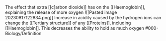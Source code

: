 The effect that extra [[c]arbon dioxide]] has on the [[Haemoglobin]], explaining the release of more oxygen
![[Pasted image 20230817122834.png]]
Increase in acidity caused by the hydrogen ions can change the [[Tertiary structure]] of any [[Proteins]], including [[Haemoglobin]]. This decreases the ability to hold as much oxygen
#000-Biology/Definition  
